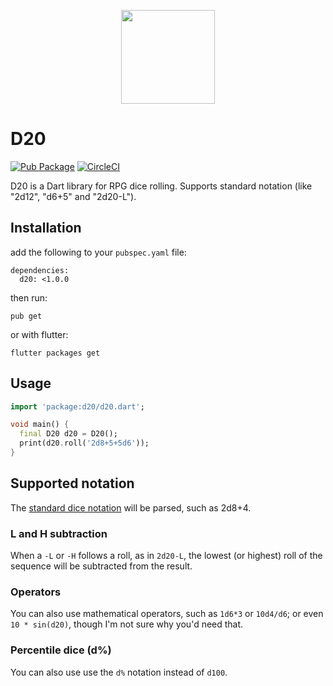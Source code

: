 <p align="center">
  <img src="https://camo.githubusercontent.com/ea37eaceae12eedced315029af7a335d34b4a018/68747470733a2f2f63646e2e706978616261792e636f6d2f70686f746f2f323031322f30342f31382f31352f30312f6879706572637562652d33373237385f3936305f3732302e706e67" width="150">
  <h1>D20</h1>
</p>

<!-- Badges -->

[![Pub Package](https://img.shields.io/pub/v/d20.svg)](https://pub.dartlang.org/packages/d20)
[![CircleCI](https://circleci.com/gh/Igor1201/d20/tree/master.svg?style=svg&circle-token=376c1d43be17c8602903dfc02368f711ea1a4ed6)](https://circleci.com/gh/Igor1201/d20/tree/master)

D20 is a Dart library for RPG dice rolling. Supports standard notation (like "2d12", "d6+5" and "2d20-L").

## Installation
add the following to your `pubspec.yaml` file:
```shell
dependencies:
  d20: <1.0.0
```
then run:
```shell
pub get
```
or with flutter:
```shell
flutter packages get
```

## Usage

```dart
import 'package:d20/d20.dart';

void main() {
  final D20 d20 = D20();
  print(d20.roll('2d8+5+5d6'));
}

```

## Supported notation
The [standard dice notation](https://en.wikipedia.org/wiki/Dice_notation) will be parsed, such as 2d8+4.

### L and H subtraction
When a `-L` or `-H` follows a roll, as in `2d20-L`, the lowest (or highest) roll of the sequence will be subtracted from the result.

### Operators
You can also use mathematical operators, such as `1d6*3` or `10d4/d6`; or even `10 * sin(d20)`, though I'm not sure why you'd need that.

### Percentile dice (d%)
You can also use use the `d%` notation instead of `d100`.
